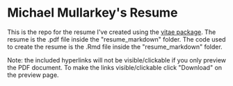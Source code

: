 # Michael Mullarkey's Resume

This is the repo for the resume I've created using the [vitae package](https://github.com/mitchelloharawild/vitae). The resume is the .pdf file inside the "resume_markdown" folder. The code used to create the resume is the .Rmd file inside the "resume_markdown" folder. 

Note: the included hyperlinks will not be visible/clickable if you only preview the PDF document. To make the links visible/clickable click "Download" on the preview page.